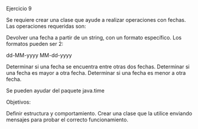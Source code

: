 Ejercicio 9

Se requiere crear una clase que ayude a realizar operaciones con fechas. Las operaciones requeridas son:

Devolver una fecha a partir de un string, con un formato específico. Los formatos pueden ser 2:

dd-MM-yyyy
MM-dd-yyyy

Determinar si una fecha se encuentra entre otras dos fechas.
Determinar si una fecha es mayor a otra fecha.
Determinar si una fecha es menor a otra fecha.

Se pueden ayudar del paquete java.time

Objetivos:

Definir estructura y comportamiento.
Crear una clase que la utilice enviando mensajes para probar el correcto funcionamiento.
